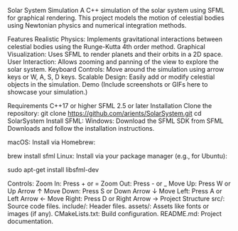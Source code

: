 Solar System Simulation
A C++ simulation of the solar system using SFML for graphical rendering. This project models the motion of celestial bodies using Newtonian physics and numerical integration methods.

Features
Realistic Physics: Implements gravitational interactions between celestial bodies using the Runge-Kutta 4th order method. Graphical Visualization: Uses SFML to render planets and their orbits in a 2D space. User Interaction: Allows zooming and panning of the view to explore the solar system. Keyboard Controls: Move around the simulation using arrow keys or W, A, S, D keys. Scalable Design: Easily add or modify celestial objects in the simulation.
Demo
(Include screenshots or GIFs here to showcase your simulation.)

Requirements
C++17 or higher SFML 2.5 or later
Installation
Clone the repository:
   git clone https://github.com/arients/SolarSystem.git
   cd SolarSystem
Install SFML:
Windows: Download the SFML SDK from SFML Downloads and follow the installation instructions.

macOS: Install via Homebrew:

 brew install sfml
Linux: Install via your package manager (e.g., for Ubuntu):

 sudo apt-get install libsfml-dev

Controls:
Zoom In: Press + or = Zoom Out: Press - or _ Move Up: Press W or Up Arrow ↑ Move Down: Press S or Down Arrow ↓ Move Left: Press A or Left Arrow ← Move Right: Press D or Right Arrow →
Project Structure
src/: Source code files. include/: Header files. assets/: Assets like fonts or images (if any). CMakeLists.txt: Build configuration. README.md: Project documentation.
